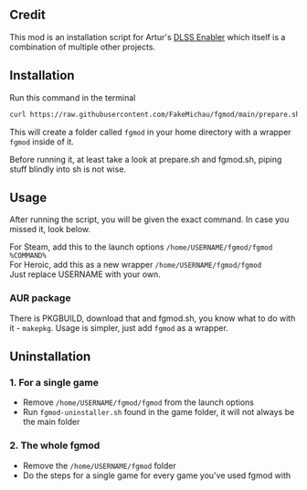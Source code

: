 ## Credit
This mod is an installation script for Artur's [DLSS Enabler](https://github.com/artur-graniszewski/DLSS-Enabler) which itself is a combination of multiple other projects.

## Installation
Run this command in the terminal
```sh
curl https://raw.githubusercontent.com/FakeMichau/fgmod/main/prepare.sh | bash --
```
This will create a folder called ``fgmod`` in your home directory with a wrapper ``fgmod`` inside of it.

Before running it, at least take a look at prepare.sh and fgmod.sh, piping stuff blindly into sh is not wise.

## Usage
After running the script, you will be given the exact command. In case you missed it, look below.

For Steam, add this to the launch options ``/home/USERNAME/fgmod/fgmod %COMMAND%``  
For Heroic, add this as a new wrapper ``/home/USERNAME/fgmod/fgmod``  
Just replace USERNAME with your own.

### AUR package
There is PKGBUILD, download that and fgmod.sh, you know what to do with it - ``makepkg``. Usage is simpler, just add ``fgmod`` as a wrapper.

## Uninstallation
### 1. For a single game
- Remove ``/home/USERNAME/fgmod/fgmod`` from the launch options
- Run ``fgmod-uninstaller.sh`` found in the game folder, it will not always be the main folder


### 2. The whole fgmod
- Remove the ``/home/USERNAME/fgmod`` folder
- Do the steps for a single game for every game you've used fgmod with 
